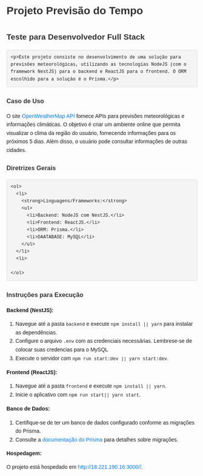 <!DOCTYPE html>
<html lang="pt-br">
<head>
  <meta charset="UTF-8">
  <meta name="viewport" content="width=device-width, initial-scale=1.0">
  <title>Projeto Previsão do Tempo</title>
  <style>
    body {
      font-family: 'Arial', sans-serif;
      line-height: 1.6;
      margin: 20px;
    }
    h1, h2, h3 {
      color: #333;
    }
    pre {
      background-color: #f4f4f4;
      padding: 10px;
      overflow-x: auto;
      border: 1px solid #ddd;
      border-radius: 4px;
    }
    code {
      font-family: 'Courier New', Courier, monospace;
    }
    a {
      color: #007BFF;
      text-decoration: none;
    }
    a:hover {
      text-decoration: underline;
    }
    section {
      margin-top: 20px;
    }
  </style>
</head>
<body>

  <h1>Projeto Previsão do Tempo</h1>

  <section>
    <h2>Teste para Desenvolvedor Full Stack</h2>

    <p>Este projeto consiste no desenvolvimento de uma solução para previsões meteorológicas, utilizando as tecnologias NodeJS (com o framework NestJS) para o backend e ReactJS para o frontend. O ORM escolhido para a solução é o Prisma.</p>

  </section>

<section>
  <h3>Caso de Uso</h3>
  
  <p>O site <a href="https://openweathermap.org/api" target="_blank" rel="noopener noreferrer">OpenWeatherMap API</a> fornece APIs para previsões meteorológicas e informações climáticas. O objetivo é criar um ambiente online que permita visualizar o clima da região do usuário, fornecendo informações para os próximos 5 dias. Além disso, o usuário pode consultar informações de outras cidades.</p>
</section>

  <section>
    <h3>Diretrizes Gerais</h3>

    <ol>
      <li>
        <strong>Linguagens/Frameworks:</strong>
        <ul>
          <li>Backend: NodeJS com NestJS.</li>
          <li>Frontend: ReactJS.</li>
          <li>ORM: Prisma.</li>
          <li>DAATABASE: MySQL</li>
        </ul>
      </li>
      <li>

    </ol>

  </section>

 <section>
  <h3>Instruções para Execução</h3>

  <p><strong>Backend (NestJS):</strong></p>
  <ol>
    <li>Navegue até a pasta <code>backend</code> e execute <code>npm install || yarn</code> para instalar as dependências.</li>
    <li>Configure o arquivo <code>.env</code> com as credenciais necessárias. Lembrese-se de colocar suas credencias para o MySQL</li>
    <li>Execute o servidor com <code>npm run start:dev || yarn start:dev</code>.</li>
  </ol>

  <p><strong>Frontend (ReactJS):</strong></p>
  <ol>
    <li>Navegue até a pasta <code>frontend</code> e execute <code>npm install || yarn</code>.</li>
    <li>Inicie o aplicativo com <code>npm run start|| yarn start</code>.</li>
  </ol>

  <p><strong>Banco de Dados:</strong></p>
  <ol>
    <li>Certifique-se de ter um banco de dados configurado conforme as migrações do Prisma.</li>
    <li>Consulte a <a href="https://www.prisma.io/docs/" target="_blank" rel="noopener noreferrer">documentação do Prisma</a> para detalhes sobre migrações.</li>
  </ol>

  <p><strong>Hospedagem:</strong></p>
  <p>O projeto está hospedado em <a href="http://18.221.190.16:3000/" target="_blank" rel="noopener noreferrer">http://18.221.190.16:3000//</a>.</p>
</section>

</body>
</html>
